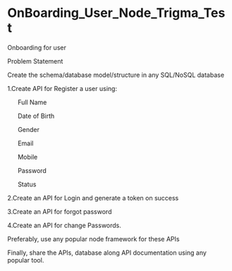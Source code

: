 # OnBoarding_User_Node_Trigma_Test
Onboarding for user


Problem Statement

Create the schema/database model/structure in any SQL/NoSQL database

1.Create API for Register a user using:

  &nbsp;&nbsp;&nbsp;&nbsp;&nbsp;&nbsp;Full Name

  &nbsp;&nbsp;&nbsp;&nbsp;&nbsp;&nbsp;Date of Birth

  &nbsp;&nbsp;&nbsp;&nbsp;&nbsp;&nbsp;Gender

  &nbsp;&nbsp;&nbsp;&nbsp;&nbsp;&nbsp;Email

  &nbsp;&nbsp;&nbsp;&nbsp;&nbsp;&nbsp;Mobile

  &nbsp;&nbsp;&nbsp;&nbsp;&nbsp;&nbsp;Password

  &nbsp;&nbsp;&nbsp;&nbsp;&nbsp;&nbsp;Status

2.Create an API for Login and generate a token on success

3.Create an API for forgot password

4.Create an API for change Passwords.

Preferably, use any popular node framework for these APIs

Finally, share the APIs, database along API documentation using any popular tool.
